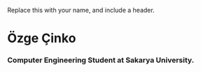 Replace this with your name, and include a header.
# Özge Çinko
### Computer Engineering Student at Sakarya University.
